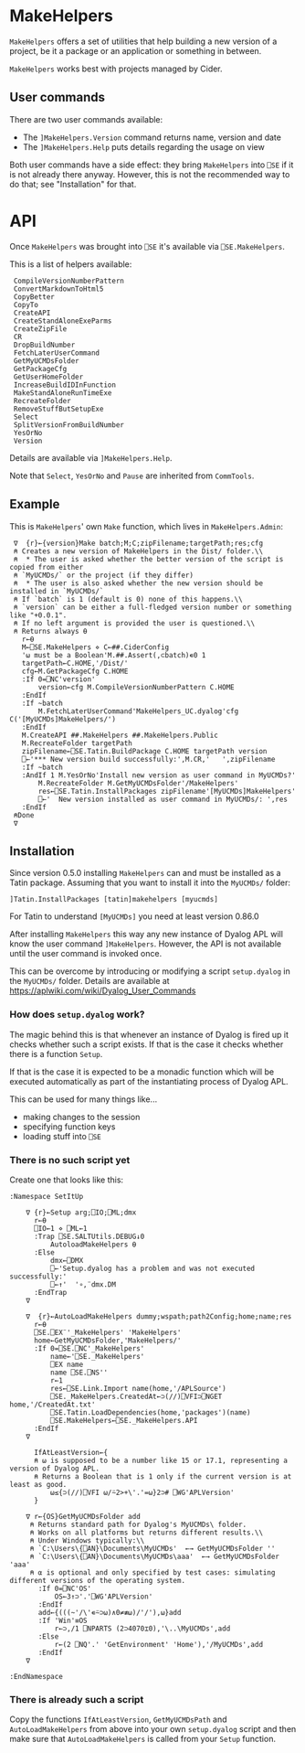 # MakeHelpers

`MakeHelpers` offers a set of utilities that help building a new version of a project,
be it a package or an application or something in between.

`MakeHelpers` works best with projects managed by Cider.


## User commands

There are two user commands available:

* The `]MakeHelpers.Version` command returns name, version and date 
* The `]MakeHelpers.Help` puts details regarding the usage on view

Both user commands have a side effect: they bring `MakeHelpers` into `⎕SE` if it is not already there anyway. However, this is not the recommended way to do that; see "Installation" for that.

# API

Once `MakeHelpers` was brought into `⎕SE` it's available via `⎕SE.MakeHelpers`.

This is a list of helpers available:

```
 CompileVersionNumberPattern
 ConvertMarkdownToHtml5      
 CopyBetter                  
 CopyTo                      
 CreateAPI                   
 CreateStandAloneExeParms    
 CreateZipFile               
 CR                          
 DropBuildNumber             
 FetchLaterUserCommand       
 GetMyUCMDsFolder            
 GetPackageCfg               
 GetUserHomeFolder           
 IncreaseBuildIDInFunction   
 MakeStandAloneRunTimeExe    
 RecreateFolder              
 RemoveStuffButSetupExe      
 Select 
 SplitVersionFromBuildNumber                      
 YesOrNo                     
 Version                                    
```

Details are available via `]MakeHelpers.Help`.

Note that `Select`, `YesOrNo` and `Pause` are inherited from `CommTools`.

## Example

This is `MakeHelpers`' own `Make` function, which lives in `MakeHelpers.Admin`:

```
 ∇  {r}←{version}Make batch;M;C;zipFilename;targetPath;res;cfg
 ⍝ Creates a new version of MakeHelpers in the Dist/ folder.\\
 ⍝  * The user is asked whether the better version of the script is copied from either
 ⍝ `MyUCMDs/` or the project (if they differ)
 ⍝  * The user is also asked whether the new version should be installed in `MyUCMDs/`
 ⍝ If `batch` is 1 (default is 0) none of this happens.\\
 ⍝ `version` can be either a full-fledged version number or something like "+0.0.1".
 ⍝ If no left argument is provided the user is questioned.\\
 ⍝ Returns always ⍬
   r←⍬
   M←⎕SE.MakeHelpers ⋄ C←##.CiderConfig
   '⍵ must be a Boolean'M.##.Assert(,⊂batch)∊0 1
   targetPath←C.HOME,'/Dist/'
   cfg←M.GetPackageCfg C.HOME
   :If 0=⎕NC'version'
       version←cfg M.CompileVersionNumberPattern C.HOME
   :EndIf
   :If ~batch
       M.FetchLaterUserCommand'MakeHelpers_UC.dyalog'cfg C('[MyUCMDs]MakeHelpers/')
   :EndIf
   M.CreateAPI ##.MakeHelpers ##.MakeHelpers.Public
   M.RecreateFolder targetPath
   zipFilename←⎕SE.Tatin.BuildPackage C.HOME targetPath version
   ⎕←'*** New version build successfully:',M.CR,'   ',zipFilename
   :If ~batch
   :AndIf 1 M.YesOrNo'Install new version as user command in MyUCMDs?'
       M.RecreateFolder M.GetMyUCMDsFolder'/MakeHelpers'
       res←⎕SE.Tatin.InstallPackages zipFilename'[MyUCMDs]MakeHelpers'
       ⎕←'  New version installed as user command in MyUCMDs/: ',res
   :EndIf
 ⍝Done
 ∇
```

## Installation

Since version 0.5.0 installing `MakeHelpers` can and must be installed as a Tatin package. Assuming that you want to install it into the `MyUCMDs/` folder:

```
]Tatin.InstallPackages [tatin]makehelpers [myucmds]
```

For Tatin to understand `[MyUCMDs]` you need at least version 0.86.0

After installing `MakeHelpers` this way any new instance of Dyalog APL will know the user command `]MakeHelpers`. However, the API is not available until the user command is invoked once.

This can be overcome by introducing or modifying a script `setup.dyalog` in the `MyUCMDs/` folder. Details are available at <https://aplwiki.com/wiki/Dyalog_User_Commands>


### How does `setup.dyalog` work?

The magic behind this is that whenever an instance of Dyalog is fired up it checks whether such a script exists. If that is the case it checks whether there is a function `Setup`. 

If that is the case it is expected to be a monadic function which will be executed automatically as part of the instantiating process of Dyalog APL.

This can be used for many things like...

* making changes to the session
* specifying function keys 
* loading stuff into `⎕SE`

### There is no such script yet

Create one that looks like this:

```
:Namespace SetItUp

    ∇ {r}←Setup arg;⎕IO;⎕ML;dmx
      r←⍬
      ⎕IO←1 ⋄ ⎕ML←1
      :Trap ⎕SE.SALTUtils.DEBUG↓0
          AutoloadMakeHelpers ⍬
      :Else
          dmx←⎕DMX
          ⎕←'Setup.dyalog has a problem and was not executed successfully:'
          ⎕←↑'  '∘,¨dmx.DM
      :EndTrap
    ∇

    ∇  {r}←AutoLoadMakeHelpers dummy;wspath;path2Config;home;name;res
      r←⍬
      ⎕SE.⎕EX¨'_MakeHelpers' 'MakeHelpers'
      home←GetMyUCMDsFolder,'MakeHelpers/'
      :If 0=⎕SE.⎕NC'_MakeHelpers'
          name←'⎕SE._MakeHelpers'
          ⎕EX name
          name ⎕SE.⎕NS''
          r←1
          res←⎕SE.Link.Import name(home,'/APLSource')
          ⎕SE._MakeHelpers.CreatedAt←⊃(//)⎕VFI⊃⎕NGET home,'/CreatedAt.txt'
          ⎕SE.Tatin.LoadDependencies(home,'packages')(name)
          ⎕SE.MakeHelpers←⎕SE._MakeHelpers.API
      :EndIf
    ∇

      IfAtLeastVersion←{
      ⍝ ⍵ is supposed to be a number like 15 or 17.1, representing a version of Dyalog APL.
      ⍝ Returns a Boolean that is 1 only if the current version is at least as good.
          ⍵≤{⊃(//)⎕VFI ⍵/⍨2>+\'.'=⍵}2⊃# ⎕WG'APLVersion'
      }

    ∇ r←{OS}GetMyUCMDsFolder add
     ⍝ Returns standard path for Dyalog's MyUCMDs\ folder.
     ⍝ Works on all platforms but returns different results.\\
     ⍝ Under Windows typically:\\
     ⍝ `C:\Users\{⎕AN}\Documents\MyUCMDs'  ←→ GetMyUCMDsFolder ''
     ⍝ `C:\Users\{⎕AN}\Documents\MyUCMDs\aaa'  ←→ GetMyUCMDsFolder 'aaa'
     ⍝ ⍺ is optional and only specified by test cases: simulating different versions of the operating system.
       :If 0=⎕NC'OS'
           OS←3↑⊃'.'⎕WG'APLVersion'
       :EndIf
       add←{(((~'/\'∊⍨⊃⍵)∧0≠≢⍵)/'/'),⍵}add
       :If 'Win'≡OS
           r←⊃,/1 ⎕NPARTS (2⊃4070⌶0),'\..\MyUCMDs',add
       :Else
           r←(2 ⎕NQ'.' 'GetEnvironment' 'Home'),'/MyUCMDs',add
       :EndIf
    ∇

:EndNamespace
```

### There is already such a script

Copy the functions `IfAtLeastVersion`, `GetMyUCMDsPath` and `AutoLoadMakeHelpers` from above into your own `setup.dyalog` script and then make sure that `AutoLoadMakeHelpers` is called from your `Setup` function.
